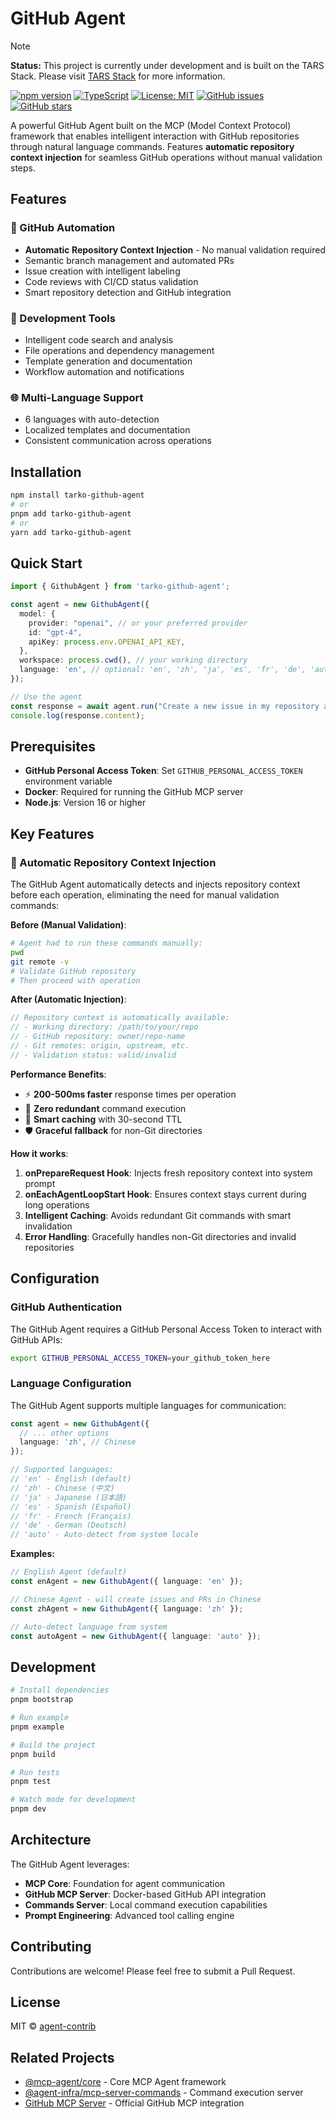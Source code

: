 # GitHub Agent

> [!NOTE]
> **Status:** This project is currently under development and is built on the TARS Stack. Please visit [TARS Stack](https://github.com/bytedance/UI-TARS-desktop) for more information.

[![npm version](https://badge.fury.io/js/tarko-github-agent.svg)](https://badge.fury.io/js/tarko-github-agent)
[![TypeScript](https://img.shields.io/badge/TypeScript-007ACC?style=flat&logo=typescript&logoColor=white)](https://www.typescriptlang.org/)
[![License: MIT](https://img.shields.io/badge/License-MIT-yellow.svg)](https://opensource.org/licenses/MIT)
[![GitHub issues](https://img.shields.io/github/issues/agent-contrib/github-agent)](https://github.com/agent-contrib/github-agent/issues)
[![GitHub stars](https://img.shields.io/github/stars/agent-contrib/github-agent)](https://github.com/agent-contrib/github-agent/stargazers)

A powerful GitHub Agent built on the MCP (Model Context Protocol) framework that enables intelligent interaction with GitHub repositories through natural language commands. Features **automatic repository context injection** for seamless GitHub operations without manual validation steps.

## Features

### 🤖 GitHub Automation
- **Automatic Repository Context Injection** - No manual validation required
- Semantic branch management and automated PRs
- Issue creation with intelligent labeling
- Code reviews with CI/CD status validation
- Smart repository detection and GitHub integration

### 🔧 Development Tools
- Intelligent code search and analysis
- File operations and dependency management
- Template generation and documentation
- Workflow automation and notifications

### 🌐 Multi-Language Support
- 6 languages with auto-detection
- Localized templates and documentation
- Consistent communication across operations

## Installation

```bash
npm install tarko-github-agent
# or
pnpm add tarko-github-agent
# or
yarn add tarko-github-agent
```

## Quick Start

```typescript
import { GithubAgent } from 'tarko-github-agent';

const agent = new GithubAgent({
  model: {
    provider: "openai", // or your preferred provider
    id: "gpt-4",
    apiKey: process.env.OPENAI_API_KEY,
  },
  workspace: process.cwd(), // your working directory
  language: 'en', // optional: 'en', 'zh', 'ja', 'es', 'fr', 'de', 'auto'
});

// Use the agent
const response = await agent.run("Create a new issue in my repository about bug fixes");
console.log(response.content);
```

## Prerequisites

- **GitHub Personal Access Token**: Set `GITHUB_PERSONAL_ACCESS_TOKEN` environment variable
- **Docker**: Required for running the GitHub MCP server
- **Node.js**: Version 16 or higher

## Key Features

### 🚀 Automatic Repository Context Injection

The GitHub Agent automatically detects and injects repository context before each operation, eliminating the need for manual validation commands:

**Before (Manual Validation)**:
```bash
# Agent had to run these commands manually:
pwd
git remote -v
# Validate GitHub repository
# Then proceed with operation
```

**After (Automatic Injection)**:
```typescript
// Repository context is automatically available:
// - Working directory: /path/to/your/repo
// - GitHub repository: owner/repo-name
// - Git remotes: origin, upstream, etc.
// - Validation status: valid/invalid
```

**Performance Benefits**:
- ⚡ **200-500ms faster** response times per operation
- 🔄 **Zero redundant** command execution
- 🎯 **Smart caching** with 30-second TTL
- 🛡️ **Graceful fallback** for non-Git directories

**How it works**:
1. **onPrepareRequest Hook**: Injects fresh repository context into system prompt
2. **onEachAgentLoopStart Hook**: Ensures context stays current during long operations
3. **Intelligent Caching**: Avoids redundant Git commands with smart invalidation
4. **Error Handling**: Gracefully handles non-Git directories and invalid repositories

## Configuration

### GitHub Authentication

The GitHub Agent requires a GitHub Personal Access Token to interact with GitHub APIs:

```bash
export GITHUB_PERSONAL_ACCESS_TOKEN=your_github_token_here
```

### Language Configuration

The GitHub Agent supports multiple languages for communication:

```typescript
const agent = new GithubAgent({
  // ... other options
  language: 'zh', // Chinese
});

// Supported languages:
// 'en' - English (default)
// 'zh' - Chinese (中文)
// 'ja' - Japanese (日本語)
// 'es' - Spanish (Español)
// 'fr' - French (Français)
// 'de' - German (Deutsch)
// 'auto' - Auto-detect from system locale
```

**Examples:**

```typescript
// English Agent (default)
const enAgent = new GithubAgent({ language: 'en' });

// Chinese Agent - will create issues and PRs in Chinese
const zhAgent = new GithubAgent({ language: 'zh' });

// Auto-detect language from system
const autoAgent = new GithubAgent({ language: 'auto' });
```

## Development

```bash
# Install dependencies
pnpm bootstrap

# Run example
pnpm example

# Build the project
pnpm build

# Run tests
pnpm test

# Watch mode for development
pnpm dev
```

## Architecture

The GitHub Agent leverages:

- **MCP Core**: Foundation for agent communication
- **GitHub MCP Server**: Docker-based GitHub API integration
- **Commands Server**: Local command execution capabilities
- **Prompt Engineering**: Advanced tool calling engine

## Contributing

Contributions are welcome! Please feel free to submit a Pull Request.

## License

MIT © [agent-contrib](https://github.com/agent-contrib)

## Related Projects

- [@mcp-agent/core](https://www.npmjs.com/package/@mcp-agent/core) - Core MCP Agent framework
- [@agent-infra/mcp-server-commands](https://www.npmjs.com/package/@agent-infra/mcp-server-commands) - Command execution server
- [GitHub MCP Server](https://github.com/github/github-mcp-server) - Official GitHub MCP integration